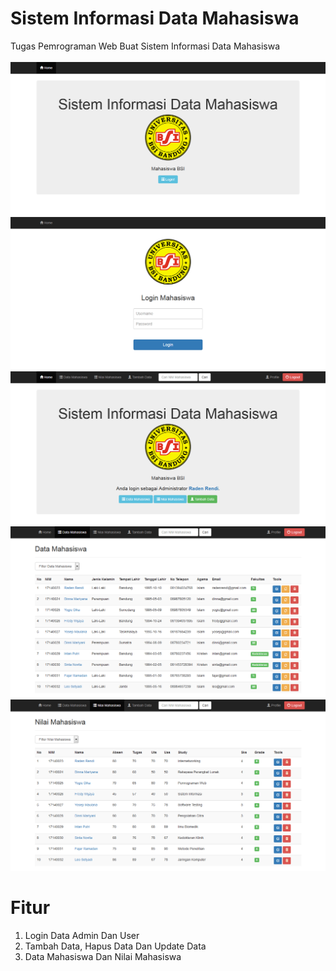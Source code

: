 # Sistem Informasi Data Mahasiswa
Tugas Pemrograman Web Buat Sistem Informasi Data Mahasiswa
<br />
<br />
<img src="1.png"><br />
<img src="2.png"><br />
<img src="3.png"><br />
<img src="4.png"><br />
<img src="5.png"><br />
# Fitur
1. Login Data Admin Dan User
2. Tambah Data, Hapus Data Dan Update Data
3. Data Mahasiswa Dan Nilai Mahasiswa
